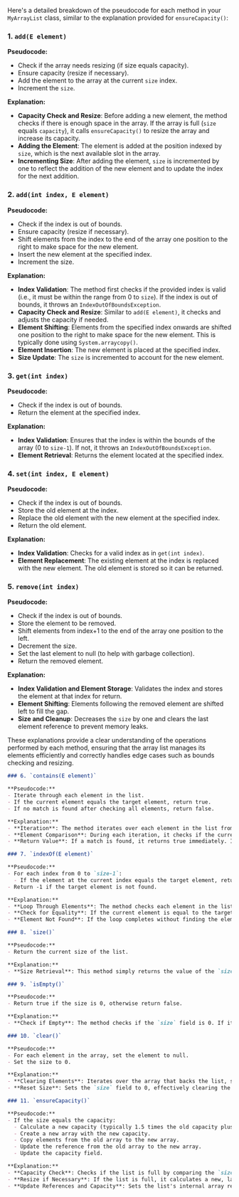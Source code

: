 Here's a detailed breakdown of the pseudocode for each method in your `MyArrayList` class, similar to the explanation provided for `ensureCapacity()`:

### 1. `add(E element)`

**Pseudocode:**
- Check if the array needs resizing (if size equals capacity).
- Ensure capacity (resize if necessary).
- Add the element to the array at the current `size` index.
- Increment the `size`.

**Explanation:**
- **Capacity Check and Resize**: Before adding a new element, the method checks if there is enough space in the array. If the array is full (`size` equals `capacity`), it calls `ensureCapacity()` to resize the array and increase its capacity.
- **Adding the Element**: The element is added at the position indexed by `size`, which is the next available slot in the array.
- **Incrementing Size**: After adding the element, `size` is incremented by one to reflect the addition of the new element and to update the index for the next addition.

### 2. `add(int index, E element)`

**Pseudocode:**
- Check if the index is out of bounds.
- Ensure capacity (resize if necessary).
- Shift elements from the index to the end of the array one position to the right to make space for the new element.
- Insert the new element at the specified index.
- Increment the size.

**Explanation:**
- **Index Validation**: The method first checks if the provided index is valid (i.e., it must be within the range from 0 to `size`). If the index is out of bounds, it throws an `IndexOutOfBoundsException`.
- **Capacity Check and Resize**: Similar to `add(E element)`, it checks and adjusts the capacity if needed.
- **Element Shifting**: Elements from the specified index onwards are shifted one position to the right to make space for the new element. This is typically done using `System.arraycopy()`.
- **Element Insertion**: The new element is placed at the specified index.
- **Size Update**: The `size` is incremented to account for the new element.

### 3. `get(int index)`

**Pseudocode:**
- Check if the index is out of bounds.
- Return the element at the specified index.

**Explanation:**
- **Index Validation**: Ensures that the index is within the bounds of the array (0 to `size-1`). If not, it throws an `IndexOutOfBoundsException`.
- **Element Retrieval**: Returns the element located at the specified index.

### 4. `set(int index, E element)`

**Pseudocode:**
- Check if the index is out of bounds.
- Store the old element at the index.
- Replace the old element with the new element at the specified index.
- Return the old element.

**Explanation:**
- **Index Validation**: Checks for a valid index as in `get(int index)`.
- **Element Replacement**: The existing element at the index is replaced with the new element. The old element is stored so it can be returned.

### 5. `remove(int index)`

**Pseudocode:**
- Check if the index is out of bounds.
- Store the element to be removed.
- Shift elements from index+1 to the end of the array one position to the left.
- Decrement the size.
- Set the last element to null (to help with garbage collection).
- Return the removed element.

**Explanation:**
- **Index Validation and Element Storage**: Validates the index and stores the element at that index for return.
- **Element Shifting**: Elements following the removed element are shifted left to fill the gap.
- **Size and Cleanup**: Decreases the `size` by one and clears the last element reference to prevent memory leaks.

These explanations provide a clear understanding of the operations performed by each method, ensuring that the array list manages its elements efficiently and correctly handles edge cases such as bounds checking and resizing.

```markdown:NotesOnSubject/PseudoCodeBreakdownArrayListMethods.md
### 6. `contains(E element)`

**Pseudocode:**
- Iterate through each element in the list.
- If the current element equals the target element, return true.
- If no match is found after checking all elements, return false.

**Explanation:**
- **Iteration**: The method iterates over each element in the list from the first to the last.
- **Element Comparison**: During each iteration, it checks if the current element is equal to the target element using the `equals` method.
- **Return Value**: If a match is found, it returns true immediately. If no match is found by the end of the list, it returns false.

### 7. `indexOf(E element)`

**Pseudocode:**
- For each index from 0 to `size-1`:
  - If the element at the current index equals the target element, return the index.
- Return -1 if the target element is not found.

**Explanation:**
- **Loop Through Elements**: The method checks each element in the list starting from the first element.
- **Check for Equality**: If the current element is equal to the target element (considering `null` values), the index of that element is returned.
- **Element Not Found**: If the loop completes without finding the element, -1 is returned indicating that the element is not present in the list.

### 8. `size()`

**Pseudocode:**
- Return the current size of the list.

**Explanation:**
- **Size Retrieval**: This method simply returns the value of the `size` field, which represents the number of elements currently in the list.

### 9. `isEmpty()`

**Pseudocode:**
- Return true if the size is 0, otherwise return false.

**Explanation:**
- **Check if Empty**: The method checks if the `size` field is 0. If it is, the method returns true, indicating that the list is empty. Otherwise, it returns false.

### 10. `clear()`

**Pseudocode:**
- For each element in the array, set the element to null.
- Set the size to 0.

**Explanation:**
- **Clearing Elements**: Iterates over the array that backs the list, setting each slot to null to remove all references to the stored elements.
- **Reset Size**: Sets the `size` field to 0, effectively clearing the list.

### 11. `ensureCapacity()`

**Pseudocode:**
- If the size equals the capacity:
  - Calculate a new capacity (typically 1.5 times the old capacity plus one).
  - Create a new array with the new capacity.
  - Copy elements from the old array to the new array.
  - Update the reference from the old array to the new array.
  - Update the capacity field.

**Explanation:**
- **Capacity Check**: Checks if the list is full by comparing the `size` with the `capacity`.
- **Resize if Necessary**: If the list is full, it calculates a new, larger capacity and creates a new array of this size. Then, it copies all elements from the old array to the new one.
- **Update References and Capacity**: Sets the list's internal array reference to the new array and updates the `capacity` field to the new capacity value.
```